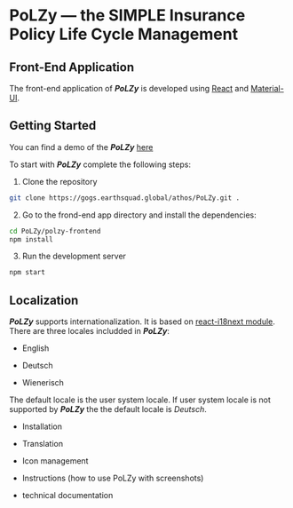 PoLZy &mdash; the SIMPLE Insurance Policy Life Cycle Management
===============

## Front-End Application

The front-end application of **_PoLZy_** is developed using [React]([https://reactjs.org) and [Material-UI](https://material-ui.com/).

## Getting Started

You can find a demo of the **_PoLZy_** [here](https://polzydemo.buhl-consulting.com.cy)

To start with **_PoLZy_** complete the following steps:
1. Clone the repository
```bash
git clone https://gogs.earthsquad.global/athos/PoLZy.git .
```
2. Go  to the frond-end app directory and install the dependencies:
```bash
cd PoLZy/polzy-frontend
npm install
```
3. Run the development server
```bash
npm start
```

## Localization

**_PoLZy_** supports internationalization. It is based on [react-i18next module](https://react.i18next.com/). There are three locales includded in **_PoLZy_**:
- English

- Deutsch

- Wienerisch

The default locale is the user system locale. If user system locale is not supported by **_PoLZy_** the the default locale is  _Deutsch_. 

- Installation

- Translation

- Icon management

- Instructions (how to use PoLZy with screenshots)

- technical documentation